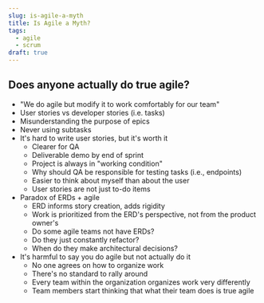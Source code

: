```yaml
---
slug: is-agile-a-myth
title: Is Agile a Myth?
tags:
  - agile
  - scrum
draft: true
---
```


## Does anyone actually do true agile?

- "We do agile but modify it to work comfortably for our team"
- User stories vs developer stories (i.e. tasks)
- Misunderstanding the purpose of epics
- Never using subtasks
- It's hard to write user stories, but it's worth it
  - Clearer for QA
  - Deliverable demo by end of sprint
  - Project is always in "working condition"
  - Why should QA be responsible for testing tasks (i.e., endpoints)
  - Easier to think about myself than about the user
  - User stories are not just to-do items
- Paradox of ERDs + agile
  - ERD informs story creation, adds rigidity
  - Work is prioritized from the ERD's perspective, not from the product owner's
  - Do some agile teams not have ERDs?
  - Do they just constantly refactor?
  - When do they make architectural decisions?
- It's harmful to say you do agile but not actually do it
  - No one agrees on how to organize work
  - There's no standard to rally around
  - Every team within the organization organizes work very differently
  - Team members start thinking that what their team does is true agile
